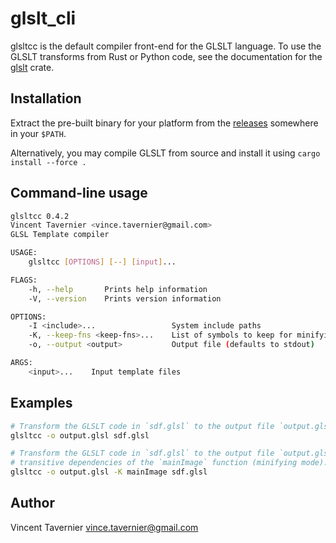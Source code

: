 # glslt_cli

glsltcc is the default compiler front-end for the GLSLT language. To use the GLSLT transforms
from Rust or Python code, see the documentation for the
[glslt](https://vtavernier.github.io/glslt/doc/glslt/) crate.

## Installation

Extract the pre-built binary for your platform from the
[releases](https://github.com/vtavernier/glslt/releases/) somewhere in your `$PATH`.

Alternatively, you may compile GLSLT from source and install it using `cargo install --force .`

## Command-line usage

```bash
glsltcc 0.4.2
Vincent Tavernier <vince.tavernier@gmail.com>
GLSL Template compiler

USAGE:
    glsltcc [OPTIONS] [--] [input]...

FLAGS:
    -h, --help       Prints help information
    -V, --version    Prints version information

OPTIONS:
    -I <include>...                 System include paths
    -K, --keep-fns <keep-fns>...    List of symbols to keep for minifying mode
    -o, --output <output>           Output file (defaults to stdout)

ARGS:
    <input>...    Input template files
```

## Examples

```bash
# Transform the GLSLT code in `sdf.glsl` to the output file `output.glsl`
glsltcc -o output.glsl sdf.glsl

# Transform the GLSLT code in `sdf.glsl` to the output file `output.glsl`. Only keep
# transitive dependencies of the `mainImage` function (minifying mode).
glsltcc -o output.glsl -K mainImage sdf.glsl
```

## Author

Vincent Tavernier <vince.tavernier@gmail.com>
